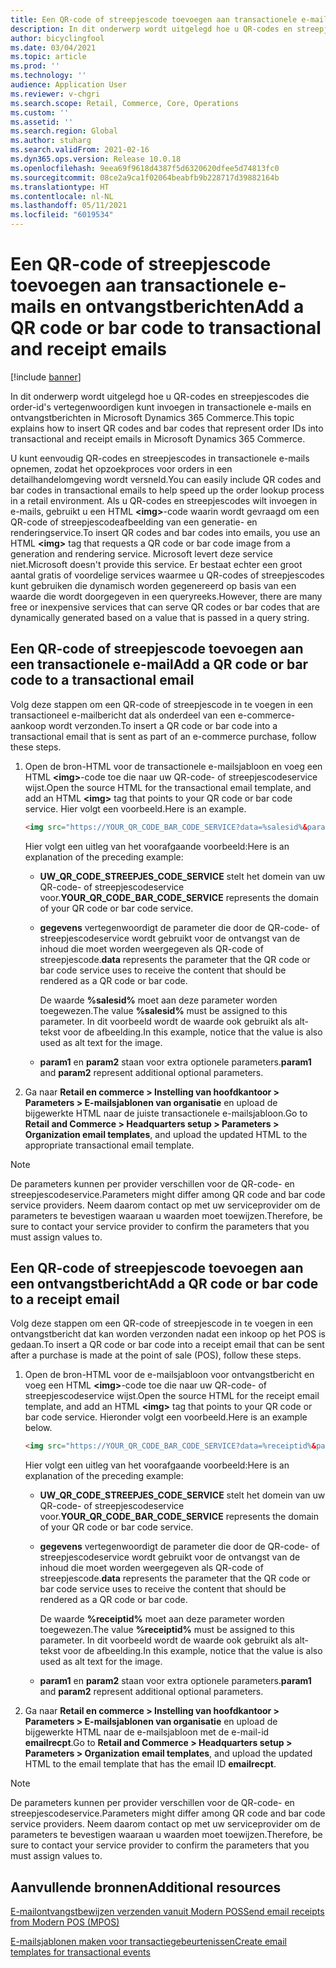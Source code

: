 ```yaml
---
title: Een QR-code of streepjescode toevoegen aan transactionele e-mails en ontvangstberichten
description: In dit onderwerp wordt uitgelegd hoe u QR-codes en streepjescodes die order-id's vertegenwoordigen kunt invoegen in transactionele e-mails en ontvangstberichten in Microsoft Dynamics 365 Commerce.
author: bicyclingfool
ms.date: 03/04/2021
ms.topic: article
ms.prod: ''
ms.technology: ''
audience: Application User
ms.reviewer: v-chgri
ms.search.scope: Retail, Commerce, Core, Operations
ms.custom: ''
ms.assetid: ''
ms.search.region: Global
ms.author: stuharg
ms.search.validFrom: 2021-02-16
ms.dyn365.ops.version: Release 10.0.18
ms.openlocfilehash: 9eea69f9618d4387f5d6320620dfee5d74813fc0
ms.sourcegitcommit: 08ce2a9ca1f02064beabfb9b228717d39882164b
ms.translationtype: HT
ms.contentlocale: nl-NL
ms.lasthandoff: 05/11/2021
ms.locfileid: "6019534"
---
```

# <a name="add-a-qr-code-or-bar-code-to-transactional-and-receipt-emails"></a><span data-ttu-id="25f5e-103">Een QR-code of streepjescode toevoegen aan transactionele e-mails en ontvangstberichten</span><span class="sxs-lookup"><span data-stu-id="25f5e-103">Add a QR code or bar code to transactional and receipt emails</span></span>

[!include [banner](includes/banner.md)]

<span data-ttu-id="25f5e-104">In dit onderwerp wordt uitgelegd hoe u QR-codes en streepjescodes die order-id's vertegenwoordigen kunt invoegen in transactionele e-mails en ontvangstberichten in Microsoft Dynamics 365 Commerce.</span><span class="sxs-lookup"><span data-stu-id="25f5e-104">This topic explains how to insert QR codes and bar codes that represent order IDs into transactional and receipt emails in Microsoft Dynamics 365 Commerce.</span></span>

<span data-ttu-id="25f5e-105">U kunt eenvoudig QR-codes en streepjescodes in transactionele e-mails opnemen, zodat het opzoekproces voor orders in een detailhandelomgeving wordt versneld.</span><span class="sxs-lookup"><span data-stu-id="25f5e-105">You can easily include QR codes and bar codes in transactional emails to help speed up the order lookup process in a retail environment.</span></span> <span data-ttu-id="25f5e-106">Als u QR-codes en streepjescodes wilt invoegen in e-mails, gebruikt u een HTML **\<img\>**-code waarin wordt gevraagd om een QR-code of streepjescodeafbeelding van een generatie- en renderingservice.</span><span class="sxs-lookup"><span data-stu-id="25f5e-106">To insert QR codes and bar codes into emails, you use an HTML **\<img\>** tag that requests a QR code or bar code image from a generation and rendering service.</span></span> <span data-ttu-id="25f5e-107">Microsoft levert deze service niet.</span><span class="sxs-lookup"><span data-stu-id="25f5e-107">Microsoft doesn't provide this service.</span></span> <span data-ttu-id="25f5e-108">Er bestaat echter een groot aantal gratis of voordelige services waarmee u QR-codes of streepjescodes kunt gebruiken die dynamisch worden gegenereerd op basis van een waarde die wordt doorgegeven in een queryreeks.</span><span class="sxs-lookup"><span data-stu-id="25f5e-108">However, there are many free or inexpensive services that can serve QR codes or bar codes that are dynamically generated based on a value that is passed in a query string.</span></span>

## <a name="add-a-qr-code-or-bar-code-to-a-transactional-email"></a><span data-ttu-id="25f5e-109">Een QR-code of streepjescode toevoegen aan een transactionele e-mail</span><span class="sxs-lookup"><span data-stu-id="25f5e-109">Add a QR code or bar code to a transactional email</span></span>

<span data-ttu-id="25f5e-110">Volg deze stappen om een QR-code of streepjescode in te voegen in een transactioneel e-mailbericht dat als onderdeel van een e-commerce-aankoop wordt verzonden.</span><span class="sxs-lookup"><span data-stu-id="25f5e-110">To insert a QR code or bar code into a transactional email that is sent as part of an e-commerce purchase, follow these steps.</span></span>

1. <span data-ttu-id="25f5e-111">Open de bron-HTML voor de transactionele e-mailsjabloon en voeg een HTML **\<img\>**-code toe die naar uw QR-code- of streepjescodeservice wijst.</span><span class="sxs-lookup"><span data-stu-id="25f5e-111">Open the source HTML for the transactional email template, and add an HTML **\<img\>** tag that points to your QR code or bar code service.</span></span> <span data-ttu-id="25f5e-112">Hier volgt een voorbeeld.</span><span class="sxs-lookup"><span data-stu-id="25f5e-112">Here is an example.</span></span>

    ```HTML
    <img src="https://YOUR_QR_CODE_BAR_CODE_SERVICE?data=%salesid%&param1=value1&param2=value2" alt="%salesid%" />
    ```

    <span data-ttu-id="25f5e-113">Hier volgt een uitleg van het voorafgaande voorbeeld:</span><span class="sxs-lookup"><span data-stu-id="25f5e-113">Here is an explanation of the preceding example:</span></span>

    - <span data-ttu-id="25f5e-114">**UW\_QR\_CODE\_STREEPJES\_CODE\_SERVICE** stelt het domein van uw QR-code- of streepjescodeservice voor.</span><span class="sxs-lookup"><span data-stu-id="25f5e-114">**YOUR\_QR\_CODE\_BAR\_CODE\_SERVICE** represents the domain of your QR code or bar code service.</span></span>
    - <span data-ttu-id="25f5e-115">**gegevens** vertegenwoordigt de parameter die door de QR-code- of streepjescodeservice wordt gebruikt voor de ontvangst van de inhoud die moet worden weergegeven als QR-code of streepjescode.</span><span class="sxs-lookup"><span data-stu-id="25f5e-115">**data** represents the parameter that the QR code or bar code service uses to receive the content that should be rendered as a QR code or bar code.</span></span>

        <span data-ttu-id="25f5e-116">De waarde **%salesid%** moet aan deze parameter worden toegewezen.</span><span class="sxs-lookup"><span data-stu-id="25f5e-116">The value **%salesid%** must be assigned to this parameter.</span></span> <span data-ttu-id="25f5e-117">In dit voorbeeld wordt de waarde ook gebruikt als alt-tekst voor de afbeelding.</span><span class="sxs-lookup"><span data-stu-id="25f5e-117">In this example, notice that the value is also used as alt text for the image.</span></span>

    - <span data-ttu-id="25f5e-118">**param1** en **param2** staan voor extra optionele parameters.</span><span class="sxs-lookup"><span data-stu-id="25f5e-118">**param1** and **param2** represent additional optional parameters.</span></span>

1. <span data-ttu-id="25f5e-119">Ga naar **Retail en commerce \> Instelling van hoofdkantoor \> Parameters \> E-mailsjablonen van organisatie** en upload de bijgewerkte HTML naar de juiste transactionele e-mailsjabloon.</span><span class="sxs-lookup"><span data-stu-id="25f5e-119">Go to **Retail and Commerce \> Headquarters setup \> Parameters \> Organization email templates**, and upload the updated HTML to the appropriate transactional email template.</span></span>

> [!NOTE]
> <span data-ttu-id="25f5e-120">De parameters kunnen per provider verschillen voor de QR-code- en streepjescodeservice.</span><span class="sxs-lookup"><span data-stu-id="25f5e-120">Parameters might differ among QR code and bar code service providers.</span></span> <span data-ttu-id="25f5e-121">Neem daarom contact op met uw serviceprovider om de parameters te bevestigen waaraan u waarden moet toewijzen.</span><span class="sxs-lookup"><span data-stu-id="25f5e-121">Therefore, be sure to contact your service provider to confirm the parameters that you must assign values to.</span></span>

## <a name="add-a-qr-code-or-bar-code-to-a-receipt-email"></a><span data-ttu-id="25f5e-122">Een QR-code of streepjescode toevoegen aan een ontvangstbericht</span><span class="sxs-lookup"><span data-stu-id="25f5e-122">Add a QR code or bar code to a receipt email</span></span> 

<span data-ttu-id="25f5e-123">Volg deze stappen om een QR-code of streepjescode in te voegen in een ontvangstbericht dat kan worden verzonden nadat een inkoop op het POS is gedaan.</span><span class="sxs-lookup"><span data-stu-id="25f5e-123">To insert a QR code or bar code into a receipt email that can be sent after a purchase is made at the point of sale (POS), follow these steps.</span></span>

1. <span data-ttu-id="25f5e-124">Open de bron-HTML voor de e-mailsjabloon voor ontvangstbericht en voeg een HTML **\<img\>**-code toe die naar uw QR-code- of streepjescodeservice wijst.</span><span class="sxs-lookup"><span data-stu-id="25f5e-124">Open the source HTML for the receipt email template, and add an HTML **\<img\>** tag that points to your QR code or bar code service.</span></span> <span data-ttu-id="25f5e-125">Hieronder volgt een voorbeeld.</span><span class="sxs-lookup"><span data-stu-id="25f5e-125">Here is an example below.</span></span>

    ```HTML
    <img src="https://YOUR_QR_CODE_BAR_CODE_SERVICE?data=%receiptid%&param1=value1&param2=value2" alt="%receiptid%" />
    ```

    <span data-ttu-id="25f5e-126">Hier volgt een uitleg van het voorafgaande voorbeeld:</span><span class="sxs-lookup"><span data-stu-id="25f5e-126">Here is an explanation of the preceding example:</span></span>

    - <span data-ttu-id="25f5e-127">**UW\_QR\_CODE\_STREEPJES\_CODE\_SERVICE** stelt het domein van uw QR-code- of streepjescodeservice voor.</span><span class="sxs-lookup"><span data-stu-id="25f5e-127">**YOUR\_QR\_CODE\_BAR\_CODE\_SERVICE** represents the domain of your QR code or bar code service.</span></span>
    - <span data-ttu-id="25f5e-128">**gegevens** vertegenwoordigt de parameter die door de QR-code- of streepjescodeservice wordt gebruikt voor de ontvangst van de inhoud die moet worden weergegeven als QR-code of streepjescode.</span><span class="sxs-lookup"><span data-stu-id="25f5e-128">**data** represents the parameter that the QR code or bar code service uses to receive the content that should be rendered as a QR code or bar code.</span></span>

        <span data-ttu-id="25f5e-129">De waarde **%receiptid%** moet aan deze parameter worden toegewezen.</span><span class="sxs-lookup"><span data-stu-id="25f5e-129">The value **%receiptid%** must be assigned to this parameter.</span></span> <span data-ttu-id="25f5e-130">In dit voorbeeld wordt de waarde ook gebruikt als alt-tekst voor de afbeelding.</span><span class="sxs-lookup"><span data-stu-id="25f5e-130">In this example, notice that the value is also used as alt text for the image.</span></span>

    - <span data-ttu-id="25f5e-131">**param1** en **param2** staan voor extra optionele parameters.</span><span class="sxs-lookup"><span data-stu-id="25f5e-131">**param1** and **param2** represent additional optional parameters.</span></span>

1. <span data-ttu-id="25f5e-132">Ga naar **Retail en commerce \> Instelling van hoofdkantoor \> Parameters \> E-mailsjablonen van organisatie** en upload de bijgewerkte HTML naar de e-mailsjabloon met de e-mail-id **emailrecpt**.</span><span class="sxs-lookup"><span data-stu-id="25f5e-132">Go to **Retail and Commerce \> Headquarters setup \> Parameters \> Organization email templates**, and upload the updated HTML to the email template that has the email ID **emailrecpt**.</span></span>

> [!NOTE]
> <span data-ttu-id="25f5e-133">De parameters kunnen per provider verschillen voor de QR-code- en streepjescodeservice.</span><span class="sxs-lookup"><span data-stu-id="25f5e-133">Parameters might differ among QR code and bar code service providers.</span></span> <span data-ttu-id="25f5e-134">Neem daarom contact op met uw serviceprovider om de parameters te bevestigen waaraan u waarden moet toewijzen.</span><span class="sxs-lookup"><span data-stu-id="25f5e-134">Therefore, be sure to contact your service provider to confirm the parameters that you must assign values to.</span></span>

## <a name="additional-resources"></a><span data-ttu-id="25f5e-135">Aanvullende bronnen</span><span class="sxs-lookup"><span data-stu-id="25f5e-135">Additional resources</span></span>

[<span data-ttu-id="25f5e-136">E-mailontvangstbewijzen verzenden vanuit Modern POS</span><span class="sxs-lookup"><span data-stu-id="25f5e-136">Send email receipts from Modern POS (MPOS)</span></span>](email-receipts.md)

[<span data-ttu-id="25f5e-137">E-mailsjablonen maken voor transactiegebeurtenissen</span><span class="sxs-lookup"><span data-stu-id="25f5e-137">Create email templates for transactional events</span></span>](email-templates-transactions.md)
